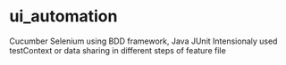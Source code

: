 # ui_automation
Cucumber Selenium using BDD framework, Java JUnit
Intensionaly used testContext or data sharing in different steps of feature file
